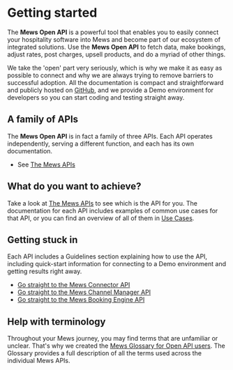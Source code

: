 # Getting started

The __Mews Open API__ is a powerful tool that enables you to easily connect your hospitality software into Mews and become part of our ecosystem of integrated solutions.
Use the __Mews Open API__ to fetch data, make bookings, adjust rates, post charges, upsell products, and do a myriad of other things.

We take the 'open' part very seriously, which is why we make it as easy as possible to connect and why we are always trying to remove barriers to successful adoption.
All the documentation is compact and straightforward and publicly hosted on [GitHub](https://github.com/MewsSystems), and we provide a Demo environment for developers so you can start coding and testing straight away.

## A family of APIs

The __Mews Open API__ is in fact a family of three APIs. Each API operates independently, serving a different function, and each has its own documentation.

* See [The Mews APIs](../the-mews-apis/README.md)

## What do you want to achieve?

Take a look at [The Mews APIs](../the-mews-apis/README.md) to see which is the API for you.
The documentation for each API includes examples of common use cases for that API, or you can find an overview of all of them in [Use Cases](../use-cases/README.md).

## Getting stuck in

Each API includes a Guidelines section explaining how to use the API, including quick-start information for connecting to a Demo environment and getting results right away.

  * [Go straight to the Mews Connector API](https://mews-systems.gitbook.io/connector-api/)
  * [Go straight to the Mews Channel Manager API](https://mews-systems.gitbook.io/channel-manager-api/)
  * [Go straight to the Mews Booking Engine API](https://mews-systems.gitbook.io/booking-engine-guide/)

## Help with terminology

Throughout your Mews journey, you may find terms that are unfamiliar or unclear. That's why we created the [Mews Glossary for Open API users](https://help.mews.com/s/article/Mews-Glossary-for-Open-API-users?language=en_US).
The Glossary provides a full description of all the terms used across the individual Mews APIs.
